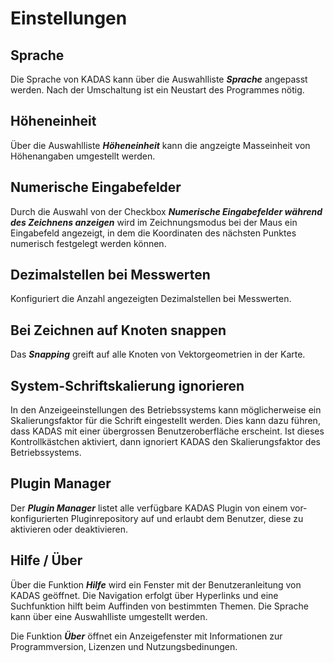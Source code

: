 # Einstellungen

## <a name="sec0"></a>Sprache

Die Sprache von KADAS kann über die Auswahlliste **_Sprache_** angepasst werden. Nach der Umschaltung ist ein Neustart des Programmes nötig.


## <a name="sec1"></a>Höheneinheit

Über die Auswahlliste **_Höheneinheit_** kann die angzeigte Masseinheit von Höhenangaben umgestellt werden.


## <a name="sec2"></a>Numerische Eingabefelder

Durch die Auswahl von der Checkbox **_Numerische Eingabefelder während des Zeichnens anzeigen_** wird im Zeichnungsmodus bei der Maus ein Eingabefeld angezeigt, in dem die Koordinaten des nächsten Punktes numerisch festgelegt werden können.


## <a name="sec3"></a>Dezimalstellen bei Messwerten

Konfiguriert die Anzahl angezeigten Dezimalstellen bei Messwerten.


## <a name="sec4"></a>Bei Zeichnen auf Knoten snappen

Das **_Snapping_** greift auf alle Knoten von Vektorgeometrien in der Karte.

## System-Schriftskalierung ignorieren

In den Anzeigeeinstellungen des Betriebssystems kann möglicherweise ein Skalierungsfaktor für die Schrift eingestellt werden. Dies kann dazu führen, dass KADAS mit einer übergrossen Benutzeroberfläche erscheint. Ist dieses Kontrollkästchen aktiviert, dann ignoriert KADAS den Skalierungsfaktor des Betriebssystems.

## <a name="sec5"></a>Plugin Manager

Der **_Plugin Manager_** listet alle verfügbare KADAS Plugin von einem vor-konfigurierten Pluginrepository auf und erlaubt dem Benutzer, diese zu aktivieren oder deaktivieren.

## <a name="sec6"></a>Hilfe / Über

Über die Funktion **_Hilfe_** wird ein Fenster mit der Benutzeranleitung von KADAS geöffnet. Die Navigation erfolgt über Hyperlinks und eine Suchfunktion hilft beim Auffinden von bestimmten Themen. Die Sprache kann über eine Auswahlliste umgestellt werden.

Die Funktion **_Über_** öffnet ein Anzeigefenster mit Informationen zur Programmversion, Lizenzen und Nutzungsbedinungen.


